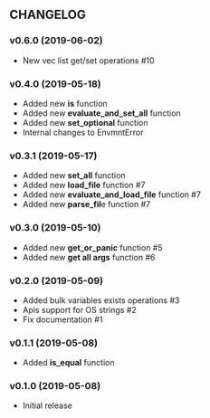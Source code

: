 ## CHANGELOG

### v0.6.0 (2019-06-02)

* New vec<string> list get/set operations #10

### v0.4.0 (2019-05-18)

* Added new **is** function
* Added new **evaluate_and_set_all** function
* Added new **set_optional** function
* Internal changes to EnvmntError

### v0.3.1 (2019-05-17)

* Added new **set_all** function
* Added new **load_file** function #7
* Added new **evaluate_and_load_file** function #7
* Added new **parse_fil**e function #7

### v0.3.0 (2019-05-10)

* Added new **get_or_panic** function #5
* Added new **get all args** function #6

### v0.2.0 (2019-05-09)

* Added bulk variables exists operations #3
* Apis support for OS strings #2
* Fix documentation #1

### v0.1.1 (2019-05-08)

* Added **is_equal** function

### v0.1.0 (2019-05-08)

* Initial release
